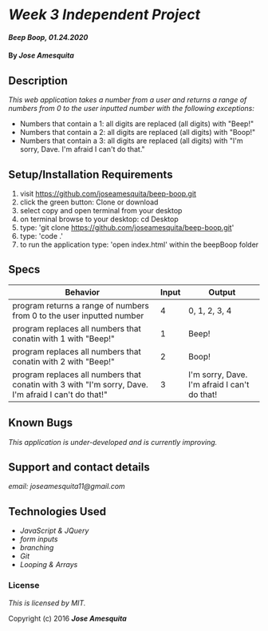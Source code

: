 # _Week 3 Independent Project_

#### _Beep Boop, 01.24.2020_

#### By _**Jose Amesquita**_

## Description

_This web application takes a number from a user and returns a range of numbers from 0 to the user inputted number with the following exceptions:_

* Numbers that contain a 1: all digits are replaced (all digits) with "Beep!"
* Numbers that contain a 2: all digits are replaced (all digits) with "Boop!"
* Numbers that contain a 3: all digits are replaced (all digits) with "I'm sorry, Dave. I'm afraid I can't do that."

## Setup/Installation Requirements

1. visit https://github.com/joseamesquita/beep-boop.git
2. click the green button: Clone or download 
3. select copy and open terminal from your desktop
4. on terminal browse to your desktop: cd Desktop
5. type: 'git clone https://github.com/joseamesquita/beep-boop.git'
6. type: 'code .' 
7. to run the application type: 'open index.html' within the beepBoop folder

## Specs

Behavior | Input | Output
--- | --- | ---
program returns a range of numbers from 0 to the user inputted number | 4 | 0, 1, 2, 3, 4
program replaces all numbers that conatin with 1 with "Beep!" | 1 | Beep!
program replaces all numbers that conatin with 2 with "Beep!" | 2 | Boop!
program replaces all numbers that conatin with 3 with "I'm sorry, Dave. I'm afraid I can't do that!" | 3 | I'm sorry, Dave. I'm afraid I can't do that!


## Known Bugs

_This application is under-developed and is currently improving._

## Support and contact details

_email: joseamesquita11@gmail.com_

## Technologies Used

* _JavaScript & JQuery_
* _form inputs_
* _branching_
* _Git_
* _Looping & Arrays_

### License

*This is licensed by MIT.*

Copyright (c) 2016 **_Jose Amesquita_**

